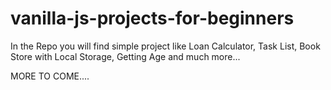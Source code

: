 # vanilla-js-projects-for-beginners

In the Repo you will find simple project like Loan Calculator, Task List, Book Store with Local Storage, Getting Age and much more...

MORE TO COME....
